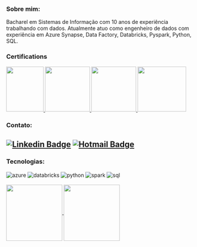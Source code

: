### **Sobre mim:**

Bacharel em Sistemas de Informação com 10 anos de experiência trabalhando com dados. Atualmente atuo como engenheiro de dados com experiência em Azure Synapse, Data Factory, Databricks, Pyspark, Python, SQL.

### Certifications

<div aling="center">
  <a href="https://www.credly.com/badges/ddc37f53-4882-41c7-bc79-d0489f2e18f1">
    <img src="https://github.com/phillipefs/images_upload/blob/master/databricks%20lakehouse.PNG" height="120" width="100">
  </a>
  <a href="https://www.credly.com/badges/ddc37f53-4882-41c7-bc79-d0489f2e18f1">
    <img src="https://github.com/phillipefs/images_upload/blob/master/DataFundaments.PNG" height="120" width="120">
  </a>
  <a href="https://www.credly.com/badges/89067af9-d488-40e0-bdd4-a4630bea34d6">
    <img src="https://github.com/phillipefs/images_upload/blob/master/AWS.PNG" height="120" width="120">
  </a>
  <a href="https://www.credly.com/badges/bcc31338-96d1-4b7d-ab28-5e3500ba055f">
    <img src="https://github.com/phillipefs/images_upload/blob/master/Airflow.PNG" height="120" width="130">
  </a>
</div>

### **Contato:**

## <div align=left>[![Linkedin Badge](https://img.shields.io/badge/LinkedIn-0077B5?style=for-the-badge&logo=linkedin&logoColor=white)](https://www.linkedin.com/in/phillipe-santos) [![Hotmail Badge](https://img.shields.io/badge/Microsoft_Outlook-0078D4?style=for-the-badge&logo=microsoft-outlook&logoColor=white&link=mailto:phillipefs@msn.com)](mailto:phillipefs@msn.com)  </div>

### Tecnologias:
<div style="display: inline_block">
  <img align="center" alt="azure" src="https://img.shields.io/badge/microsoft%20azure-0089D6?style=for-the-badge&logo=microsoft-azure&logoColor=white" />
  <img align="center" alt="databricks" src="https://img.shields.io/badge/Databricks-FF3621?style=for-the-badge&logo=Databricks&logoColor=white" />
  <img align="center" alt="python" src="https://img.shields.io/badge/Python-FFD43B?style=for-the-badge&logo=python&logoColor=write" />
  <img align="center" alt="spark" src="https://img.shields.io/badge/Apache_Spark-FFFFFF?style=for-the-badge&logo=apachespark&logoColor=write" />
  <img align="center" alt="sql" src="https://img.shields.io/badge/PLSQL-F80000?style=for-the-badge&logo=oracle&logoColor=write" />
</div><br/>


<a href="https://github.com/phillipefs">
    <img height="150em" align="center" src="https://github-readme-stats.vercel.app/api?username=phillipefs&count_private=true&show_icons=true&theme=algolia&hide_border=true&include_all_commits=true&layout=compact&)" />
</a>
<a href="https://github.com/phillipefs">
    <img height="150em" align="center" src="https://github-readme-stats.vercel.app/api/top-langs/?username=phillipefs&langs_count=8&layout=compact&theme=algolia&hide_border=true&include_all_commits=true&count_private=true&)" />
</a>
